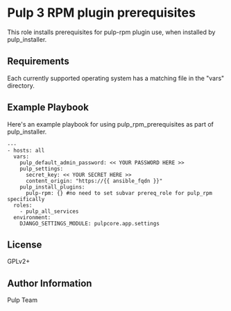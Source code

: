 Pulp 3 RPM plugin prerequisites
===============================

This role installs prerequisites for pulp-rpm plugin use, when installed by
pulp_installer.

Requirements
------------

Each currently supported operating system has a matching file in the "vars"
directory.

Example Playbook
----------------

Here's an example playbook for using pulp_rpm_prerequisites as part of pulp_installer.

    ---
    - hosts: all
      vars:
        pulp_default_admin_password: << YOUR PASSWORD HERE >>
        pulp_settings:
          secret_key: << YOUR SECRET HERE >>
          content_origin: "https://{{ ansible_fqdn }}"
        pulp_install_plugins:
          pulp-rpm: {} #no need to set subvar prereq_role for pulp_rpm specifically
      roles:
        - pulp_all_services
      environment:
        DJANGO_SETTINGS_MODULE: pulpcore.app.settings

License
-------

GPLv2+

Author Information
------------------

Pulp Team
